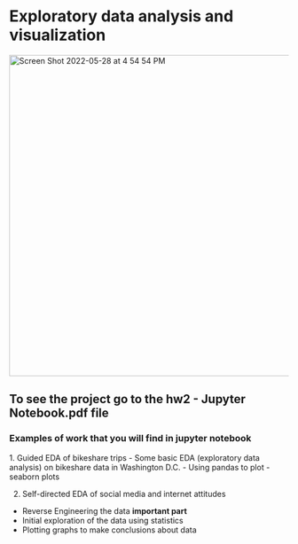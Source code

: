 # Exploratory data analysis and visualization
<img width="580" alt="Screen Shot 2022-05-28 at 4 54 54 PM" src="https://user-images.githubusercontent.com/89800281/170844003-6f8f87fd-0b76-4142-8088-13d6f708f7e2.png">

<h2>To see the project go to the hw2 - Jupyter Notebook.pdf file </h2>

<h3>Examples of work that you will find in jupyter notebook </h3>
1. Guided EDA of bikeshare trips
- Some basic EDA (exploratory data analysis) on bikeshare data in Washington D.C.
- Using pandas to plot
- seaborn plots

2. Self-directed EDA of social media and internet attitudes
- Reverse Engineering the data <b>important part</b>
- Initial exploration of the data using statistics
- Plotting graphs to make conclusions about data
